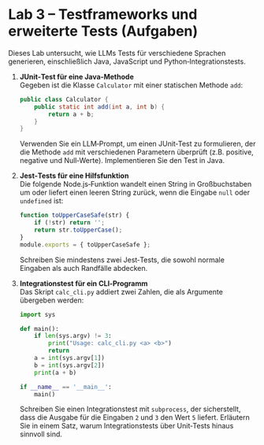 # Lab 3 – Testframeworks und erweiterte Tests (Aufgaben)

Dieses Lab untersucht, wie LLMs Tests für verschiedene Sprachen
generieren, einschließlich Java, JavaScript und Python‑Integrationstests.

1. **JUnit‑Test für eine Java‑Methode**\
   Gegeben ist die Klasse `Calculator` mit einer statischen Methode
   `add`:

   ```java
   public class Calculator {
       public static int add(int a, int b) {
           return a + b;
       }
   }
   ```

   Verwenden Sie ein LLM‑Prompt, um einen JUnit‑Test zu formulieren,
   der die Methode `add` mit verschiedenen Parametern überprüft (z.B.
   positive, negative und Null‑Werte). Implementieren Sie den Test
   in Java.

2. **Jest‑Tests für eine Hilfsfunktion**\
   Die folgende Node.js‑Funktion wandelt einen String in Großbuchstaben
   um oder liefert einen leeren String zurück, wenn die Eingabe
   `null` oder `undefined` ist:

   ```javascript
   function toUpperCaseSafe(str) {
       if (!str) return '';
       return str.toUpperCase();
   }
   module.exports = { toUpperCaseSafe };
   ```

   Schreiben Sie mindestens zwei Jest‑Tests, die sowohl normale
   Eingaben als auch Randfälle abdecken.

3. **Integrationstest für ein CLI‑Programm**\
   Das Skript `calc_cli.py` addiert zwei Zahlen, die als Argumente
   übergeben werden:

   ```python
   import sys

   def main():
       if len(sys.argv) != 3:
           print("Usage: calc_cli.py <a> <b>")
           return
       a = int(sys.argv[1])
       b = int(sys.argv[2])
       print(a + b)

   if __name__ == '__main__':
       main()
   ```

   Schreiben Sie einen Integrationstest mit `subprocess`, der
   sicherstellt, dass die Ausgabe für die Eingaben `2` und `3` den
   Wert `5` liefert. Erläutern Sie in einem Satz, warum
   Integrationstests über Unit‑Tests hinaus sinnvoll sind.
